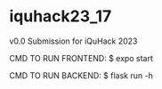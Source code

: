 # iquhack23_17
v0.0 Submission for iQuHack 2023

CMD TO RUN FRONTEND:
$ expo start

CMD TO RUN BACKEND:
$ flask run -h 